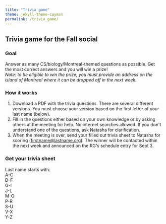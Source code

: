 ```yaml
---
title: "Trivia game"
theme: jekyll-theme-cayman
permalink: /trivia_game/
--- 
```


## Trivia game for the Fall social

### Goal 
Answer as many CS/biology/Montreal-themed questions as possible. Get the most correct answers and you will win a prize! <br />
*Note: to be eligible to win the prize, you must provide an address on the island of Montreal where it can be dropped off in the next week.*

### How it works
1. Download a PDF with the trivia questions. There are several different versions. You must choose your version based on the first letter of your last name (below).
2. Fill in the questions either based on your own knowledge or by asking others at the meeting for help. No internet searches allowed. If you don't understand one of the questions, ask Natasha for clarification.
3. When the meeting is over, send your filled out trivia sheet to Natasha for scoring (firstname@lastname.org). The winner will be contacted within the next week and announced on the RG's schedule entry for Sept 3.

### Get your trivia sheet
Last name starts with: <br />
A-C <br />
D-F <br />
G-I <br />
J-L <br />
M-O <br />
P-R <br />
S-U <br />
V-X <br />
Y-Z <br />
